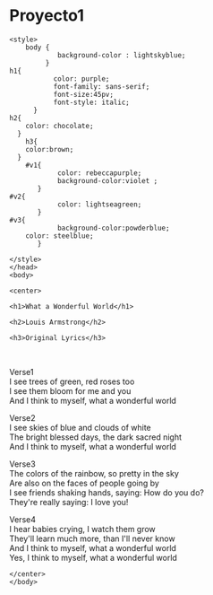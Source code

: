 # Proyecto1
<html>
    <head>
        <meta charset="utf-8">
        <title> Songs Lyrics</title>
        
    <style>
        body {
                background-color : lightskyblue;
             }
	h1{
               color: purple;
               font-family: sans-serif;
               font-size:45pv;
               font-style: italic;
          }                
	h2{
		color: chocolate;
	  }
        h3{
		color:brown;
	  }
        #v1{
                color: rebeccapurple;
                background-color:violet ;
           }
	#v2{
                color: lightseagreen;
           }
	#v3{
                background-color:powderblue;
		color: steelblue;
           }

    </style>
    </head>
    <body> 
   
    <center>
   
    <h1>What a Wonderful World</h1>
   
    <h2>Louis Armstrong</h2>
    
    <h3>Original Lyrics</h3> 
<br> 
<p id="v1">Verse1<br>
I see trees of green, red roses too<br>
I see them bloom for me and you<br>
And I think to myself, what a wonderful world</P>

<p id="v2">Verse2 <br>
I see skies of blue and clouds of white<br>
The bright blessed days, the dark sacred night<br>
And I think to myself, what a wonderful world</P>

<p id="v3">Verse3 <br>
The colors of the rainbow, so pretty in the sky<br>
Are also on the faces of people going by<br>
I see friends shaking hands, saying: How do you do?<br>
They're really saying: I love you!</p>

<p>Verse4<br>
I hear babies crying, I watch them grow<br>
They'll learn much more, than I'll never know<br>
And I think to myself, what a wonderful world<br>
Yes, I think to myself, what a wonderful world</p>

    </center>  
    </body>
</html>

